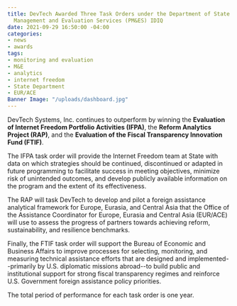 ```yaml
---
title: DevTech Awarded Three Task Orders under the Department of State's Performance
  Management and Evaluation Services (PM&ES) IDIQ
date: 2021-09-29 16:50:00 -04:00
categories:
- news
- awards
tags:
- monitoring and evaluation
- M&E
- analytics
- internet freedom
- State Department
- EUR/ACE
Banner Image: "/uploads/dashboard.jpg"
---
```


DevTech Systems, Inc. continues to outperform by winning the **Evaluation of Internet Freedom Portfolio Activities (IFPA)**, the **Reform Analytics Project (RAP)**, and the **Evaluation of the Fiscal Transparency Innovation Fund (FTIF)**. 

The IFPA task order will provide the Internet Freedom team at State with data on which strategies should be continued, discontinued or adapted in future programming to facilitate success in meeting objectives, minimize risk of unintended outcomes, and develop publicly available information on the program and the extent of its effectiveness.  

The RAP will task DevTech to develop and pilot a foreign assistance analytical framework for Europe, Eurasia, and Central Asia that the Office of the Assistance Coordinator for Europe, Eurasia and Central Asia (EUR/ACE) will use to assess the progress of partners towards achieving reform, sustainability, and resilience benchmarks. 

Finally, the FTIF task order will support the Bureau of Economic and Business Affairs to improve processes for selecting, monitoring, and measuring technical assistance efforts that are designed and implemented--primarily by U.S. diplomatic missions abroad--to build public and institutional support for strong fiscal transparency regimes and reinforce U.S. Government foreign assistance policy priorities.

The total period of performance for each task order is one year.